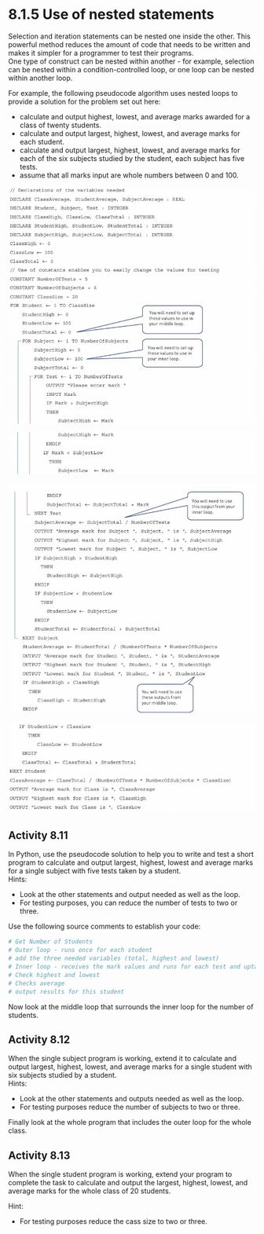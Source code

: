 # 8.1.5 Use of nested statements  
Selection and iteration statements can be nested one inside the other. This powerful method reduces the amount of code that needs to be written and makes it simpler for a programmer to test their programs.  
One type of construct can be nested within another - for example, selection can be nested within a condition-controlled loop, or one loop can be nested within another loop.  
  
For example, the following pseudocode algorithm uses nested loops to provide a solution for the problem set out here:  

- calculate and output highest, lowest, and average marks awarded for a class of twenty students.
- calculate and output largest, highest, lowest, and average marks for each student.
- calculate and output largest, highest, lowest, and average marks for each of the six subjects studied by the student, each subject has five tests.
- assume that all marks input are whole numbers between 0 and 100.
  
<p align="center">
  <img src="https://github.com/DeniCastro/CompSciAEA/blob/Programming/img/1.jpg?raw=true" alt="Centered Image" />
</p>
<p align="center">
  <img src="https://github.com/DeniCastro/CompSciAEA/blob/Programming/img/2.jpg" alt="Centered Image" />
</p>
<p align="center">
  <img src="https://github.com/DeniCastro/CompSciAEA/blob/Programming/img/3.jpg" alt="Centered Image" />
</p>
<p align="center">
  <img src="https://github.com/DeniCastro/CompSciAEA/blob/Programming/img/4.jpg" alt="Centered Image" />
</p>  
  
## Activity 8.11  
In Python, use the pseudocode solution to help you to write and test a short program to calculate and output largest, highest, lowest and average marks for a single subject with five tests taken by a student.  
Hints:  
- Look at the other statements and output needed as well as the loop.
- For testing purposes, you can reduce the number of tests to two or three.

Use the following source comments to establish your code:  

```python
# Get Number of Students
# Outer loop - runs once for each student
# add the three needed variables (total, highest and lowest)   
# Inner loop - receives the mark values and runs for each test and uptates the total mark
# Check highest and lowest
# Checks average
# output results for this student

```
  
Now look at the middle loop that surrounds the inner loop for the number of students.  
  
## Activity 8.12  
When the single subject program is working, extend it to calculate and output largest, highest, lowest, and average marks for a single student with six subjects studied by a student.  
Hints:  
- Look at the other statements and outputs needed as well as the loop.
- For testing purposes reduce the number of subjects to two or three.

Finally look at the whole program that includes the outer loop for the whole class.  

## Activity 8.13  
When the single student program is working, extend your program to complete the task to calculate and output the largest, highest, lowest, and average marks for the whole class of 20 students.  

Hint:  
- For testing purposes reduce the cass size to two or three.
